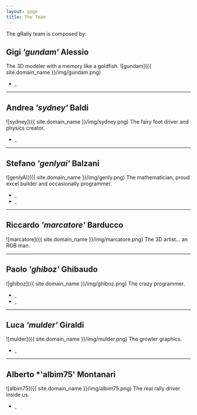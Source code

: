```yaml
---
layout: page
title: The Team
---
```


The gRally team is composed by:

## Gigi *'gundam'* Alessio
The 3D modeler with a memory like a goldfish.
![gundam]({{ site.domain_name }}/img/gundam.png)
<ul>
    <a href="https://twitter.com/GGA2014" target="_blank"><li class="fa fa-twitter">&nbsp;</li></a>
</ul>

---

## Andrea *'sydney'* Baldi
![sydney]({{ site.domain_name }}/img/sydney.png)
The fairy foot driver and physics creator.
<ul>
    <a href="http://www.andreabaldi.net" target="_blank"><li class="fa fa-globe">&nbsp;</li></a>
</ul>

---

## Stefano *'genlyai'* Balzani
![genlyAI]({{ site.domain_name }}/img/genly.png)
The mathematician, proud excel builder and occasionally programmer.
<ul>
    <a href="https://twitter.com/Genly_Ai" target="_blank"><li class="fa fa-twitter">&nbsp;</li></a>
    <a href="http://www.genlyai.net" target="_blank"><li class="fa fa-globe">&nbsp;</li></a>
</ul>

---

## Riccardo *'marcatore'* Barducco
![marcatore]({{ site.domain_name }}/img/marcatore.png)
The 3D artist... an RGB man.

---

## Paolo *'ghiboz'* Ghibaudo
![ghiboz]({{ site.domain_name }}/img/ghiboz.png)
The crazy programmer.
<ul>
    <a href="https://twitter.com/ghiboz" target="_blank"><li class="fa fa-twitter">&nbsp;</li></a>
    <a href="http://www.ghiboz.com" target="_blank"><li class="fa fa-globe">&nbsp;</li></a>
</ul>

---

## Luca *'mulder'* Giraldi
![mulder]({{ site.domain_name }}/img/mulder.png)
The growler graphics.
<ul>
    <a href="http://www.formulazero.it" target="_blank"><li class="fa fa-globe">&nbsp;</li></a>
</ul>

---

## Alberto *'albim75' Montanari
![albim75]({{ site.domain_name }}/img/albim75.png)
The real rally driver inside us.
<ul>
    <a href="https://twitter.com/albim75" target="_blank"><li class="fa fa-twitter">&nbsp;</li></a>
</ul>

